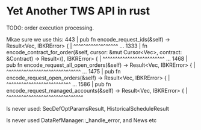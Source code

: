 # Yet Another TWS API in rust
TODO: order execution processing.

Mkae sure we use this:
443  |   pub fn encode_request_ids(&self) -> Result<Vec<u8>, IBKRError> {
     |          ^^^^^^^^^^^^^^^^^^
...
1333 |   fn encode_contract_for_order(&self, cursor: &mut Cursor<Vec<u8>>, contract: &Contract) -> Result<(), IBKRError> {
     |      ^^^^^^^^^^^^^^^^^^^^^^^^^
...
1468 |   pub fn encode_request_all_open_orders(&self) -> Result<Vec<u8>, IBKRError> {
     |          ^^^^^^^^^^^^^^^^^^^^^^^^^^^^^^
...
1475 |   pub fn encode_request_open_orders(&self) -> Result<Vec<u8>, IBKRError> {
     |          ^^^^^^^^^^^^^^^^^^^^^^^^^^
...
1586 |   pub fn encode_request_managed_accounts(&self) -> Result<Vec<u8>, IBKRError> {
     |          ^^^^^^^^^^^^^^^^^^^^^^^^^^^^^^^

Is never used: SecDefOptParamsResult, HistoricalScheduleResult

Is never used DataRefManager::_handle_error, and News etc
